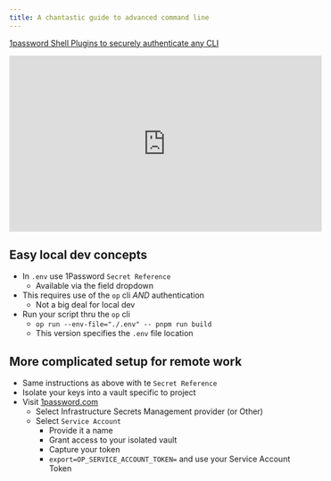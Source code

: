 ```yaml
---
title: A chantastic guide to advanced command line
---
```


[1password Shell Plugins to securely authenticate any CLI](https://developer.1password.com/docs/cli/shell-plugins/?utm_medium=organic&utm_source=oph&utm_campaign=macos)

<iframe width="560" height="315" src="https://www.youtube.com/embed/MR1N7p2fKAo?si=L-qo4lfyDYYC1BfD" title="YouTube video player" frameborder="0" allow="accelerometer; autoplay; clipboard-write; encrypted-media; gyroscope; picture-in-picture; web-share" allowfullscreen></iframe>

## Easy local dev concepts

- In `.env` use 1Password `Secret Reference`
  - Available via the field dropdown
- This requires use of the `op` cli _AND_ authentication
  - Not a big deal for local dev
- Run your script thru the `op` cli
  - `op run --env-file="./.env" -- pnpm run build`
  - This version specifies the `.env` file location

## More complicated setup for remote work

- Same instructions as above with te `Secret Reference`
- Isolate your keys into a vault specific to project
- Visit [1password.com](https://my.1password.com/developer-tools/directory)
  - Select Infrastructure Secrets Management provider (or Other)
  - Select `Service Account`
    - Provide it a name
    - Grant access to your isolated vault
    - Capture your token
    - `export=OP_SERVICE_ACCOUNT_TOKEN=` and use your Service Account Token
